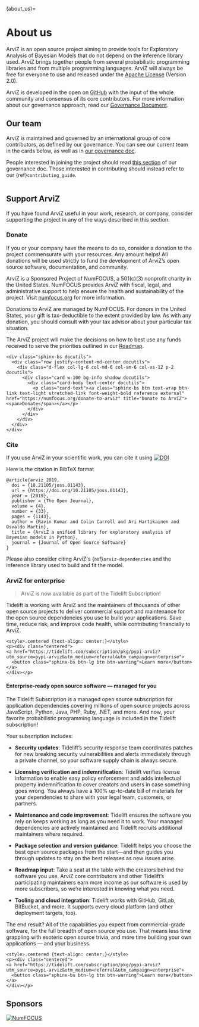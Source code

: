 (about_us)=

# About us
ArviZ is an open source project aiming to provide tools for Exploratory
Analysis of Bayesian Models that do not depend on the inference library
used. ArviZ brings together people from several probabilistic programming
libraries and from multiple programming languages. ArviZ will always be
free for everyone to use and released under the
[Apache License](https://github.com/arviz-devs/arviz/blob/main/LICENSE)
(Version 2.0).

ArviZ is developed in the open on [GitHub](https://github.com/arviz-devs/arviz)
with the input of the whole community and consensus of its core contributors.
For more information about our governance approach, read our
[Governance Document](https://github.com/arviz-devs/arviz/blob/main/GOVERNANCE.md).

## Our team
ArviZ is maintained and governed by an international group of core contributors, as defined
by our governance. You can see our current team in the cards below, as well as
in [our governance doc](https://github.com/arviz-devs/arviz/blob/main/GOVERNANCE.md#current-core-contributors).

People interested in joining the project should read
[this section](https://github.com/arviz-devs/arviz/blob/main/GOVERNANCE.md#core-contributors)
of our governance doc.
Those interested in contributing should instead refer to our {ref}`contributing_guide`.

```{include} core_contributors.md
```

## Support ArviZ
If you have found ArviZ useful in your work, research, or company, consider supporting the
project in any of the ways described in this section.

### Donate
If you or your company have the means to do so,
consider a donation to the project commensurate with your resources.
Any amount helps! All donations will be used strictly to fund the development
of ArviZ’s open source software, documentation, and community.

ArviZ is a Sponsored Project of NumFOCUS, a 501(c)(3) nonprofit charity  in the United States.
NumFOCUS provides ArviZ with fiscal, legal, and administrative support to
help ensure the health and sustainability of the project.
Visit [numfocus.org](https://numfocus.org/) for more information.

Donations to ArviZ are managed by NumFOCUS. For donors in the United States,
your gift is tax-deductible to the extent provided by law.
As with any donation, you should consult with your tax advisor about
your particular tax situation.

The ArviZ project will make the decisions on how to best use any funds received
to serve the priorities outlined in our
[Roadmap](https://github.com/arviz-devs/arviz/wiki/ArviZ-2021-roadmap).

```{raw} html
<div class="sphinx-bs docutils">
  <div class="row justify-content-md-center docutils">
    <div class="d-flex col-lg-6 col-md-6 col-sm-6 col-xs-12 p-2 docutils">
      <div class="card w-100 bg-info shadow docutils">
        <div class="card-body text-center docutils">
          <p class="card-text"><a class="sphinx-bs btn text-wrap btn-link text-light stretched-link font-weight-bold reference external" href="https://numfocus.org/donate-to-arviz" title="Donate to ArviZ"><span>Donate</span></a></p>
        </div>
      </div>
    </div>
  </div>
</div>
```

### Cite
If you use ArviZ in your scientific work, you can cite it using [![DOI](http://joss.theoj.org/papers/10.21105/joss.01143/status.svg)](https://doi.org/10.21105/joss.01143)

Here is the citation in BibTeX format

```
@article{arviz_2019,
  doi = {10.21105/joss.01143},
  url = {https://doi.org/10.21105/joss.01143},
  year = {2019},
  publisher = {The Open Journal},
  volume = {4},
  number = {33},
  pages = {1143},
  author = {Ravin Kumar and Colin Carroll and Ari Hartikainen and Osvaldo Martin},
  title = {ArviZ a unified library for exploratory analysis of Bayesian models in Python},
  journal = {Journal of Open Source Software}
}
```

Please also consider citing ArviZ's {ref}`arviz-dependencies` and
the inference library used to build and fit the model.

### ArviZ for enterprise

> ArviZ is now available as part of the Tidelift Subscription!

Tidelift is working with ArviZ and the maintainers of thousands of other open source projects
to deliver commercial support and maintenance for the open source dependencies
you use to build your applications.
Save time, reduce risk, and improve code health, while contributing financially to ArviZ.

```{raw} html
<style>.centered {text-align: center;}</style>
<p><div class="centered">
<a href="https://tidelift.com/subscription/pkg/pypi-arviz?utm_source=pypi-arviz&utm_medium=referral&utm_campaign=enterprise">
  <button class="sphinx-bs btn-lg btn btn-warning">Learn more</button>
</a>
</div></p>
```

#### Enterprise-ready open source software — managed for you

The Tidelift Subscription is a managed open source subscription for application
dependencies covering millions of open source projects across JavaScript, Python, Java,
PHP, Ruby, .NET, and more. And now, your favorite probabilistic programming language is included in the Tidelift subscription!

Your subscription includes:

* **Security updates**: Tidelift’s security response team coordinates patches for new breaking security vulnerabilities and alerts immediately through a private channel, so your software supply chain is always secure.

* **Licensing verification and indemnification**: Tidelift verifies license information to enable easy policy enforcement and adds intellectual property indemnification to cover creators and users in case something goes wrong. You always have a 100% up-to-date bill of materials for your dependencies to share with your legal team, customers, or partners.

* **Maintenance and code improvement**: Tidelift ensures the software you rely on keeps working as long as you need it to work. Your managed dependencies are actively maintained and Tidelift recruits additional maintainers where required.

* **Package selection and version guidance**: Tidelift helps you choose the best open source packages from the start—and then guides you through updates to stay on the best releases as new issues arise.

* **Roadmap input**: Take a seat at the table with the creators behind the software you use. ArviZ core contributors and other Tidelift’s participating maintainers earn more income as our software is used by more subscribers, so we’re interested in knowing what you need.

* **Tooling and cloud integration**: Tidelift works with GitHub, GitLab, BitBucket, and more. It supports every cloud platform (and other deployment targets, too).

The end result? All of the capabilities you expect from commercial-grade software, for the full breadth of open source you use. That means less time grappling with esoteric open source trivia, and more time building your own applications — and your business.

```{raw} html
<style>.centered {text-align: center;}</style>
<p><div class="centered">
<a href="https://tidelift.com/subscription/pkg/pypi-arviz?utm_source=pypi-arviz&utm_medium=referral&utm_campaign=enterprise">
  <button class="sphinx-bs btn-lg btn btn-warning">Learn more</button>
</a>
</div></p>
```

## Sponsors
[![NumFOCUS](https://www.numfocus.org/wp-content/uploads/2017/07/NumFocus_LRG.png)](https://numfocus.org)
